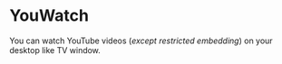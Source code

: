 # YouWatch
You can watch YouTube videos (*except restricted embedding*) on your desktop like TV window.
